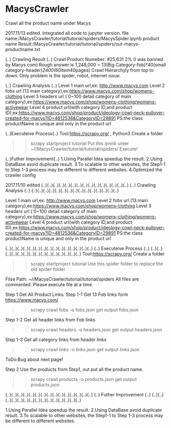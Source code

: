 # MacysCrawler
Crawl all the product name under Macys

2017.11/13 edited.
Integrated all code to jupyter version.
file name:/MacysCrawler/tutorial/tutorial/spiders/MacysSpider.ipynb
product name Result:/MacysCrawler/tutorial/tutorial/spiders/out-macys-productname.txt


(..)  Crawling Result (..)
Crawl Product Numeber: #25,631  2% (I was banned by Macys.com)
Rough answer is  1,248,000 = 13(Big Category-fob)*40(small category-header)*2400(60item*40pages)
Crawl Hierarchyly from top to down. 
Only problem is the spider, robot, internet issue.

(..)  Crawling Analysis  (..)
Level 1  main url,ex: http://www.macys.com
Level 2  fobs url (13 main category),ex:https://www.macys.com/shop/womens-clothing 
Level 3  headers url (`0~100 detail category of main category),ex:https://www.macys.com/shop/womens-clothing/womens-activewear
Level 4  product url(with category ID,and product ID),ex:https://www.macys.com/shop/product/ideology-cowl-neck-pullover-created-for-macys?ID=4812536&CategoryID=29891
PS:the class productName is unique and only in the product url

(..)Executeive Process(..)
Tool:https://scrapy.org/ , Python3
Create a folder
>> scrapy startproject tutorial
Put this ipnnb unter ~//MacysCrawler/tutorial/tutorial/spiders/
Execute!

(..)Futher Improvement(..)
1.Using Parallel Idea speedup the result.
2.Using DataBase avoid duplicate result.
3.To scalable to other websites, the Step1-1 to Step 1-3 process may be different to different websites.
4.Optimized the crawler config

2017.11/10 edited
(..)(..)(..)(..)(..)(..)(..)(..)(..)(..)(..)(..)(..)(..)(..)
(..)             Crawling Analysis                      (..)
(..)(..)(..)(..)(..)(..)(..)(..)(..)(..)(..)(..)(..)(..)(..)

Level 1  main url,ex: http://www.macys.com
Level 2  fobs url (13 main category),ex:https://www.macys.com/shop/womens-clothing 
Level 3  headers url (`0~100 detail category of main category),ex:https://www.macys.com/shop/womens-clothing/womens-activewear
Level 4  product url(with category ID,and product ID),ex:https://www.macys.com/shop/product/ideology-cowl-neck-pullover-created-for-macys?ID=4812536&CategoryID=29891
PS:the class productName is unique and only in the product url

(..)(..)(..)(..)(..)(..)(..)(..)(..)(..)(..)(..)(..)(..)(..)
(..)              Executeive Process                    (..)
(..)(..)(..)(..)(..)(..)(..)(..)(..)(..)(..)(..)(..)(..)(..)
Tool:https://scrapy.org/
Create a folder
>> scrapy startproject tutorial
Use this spider folder to replace the old spider folder.

Filse Path: ~//MacysCrawler/tutorial/tutorial/spiders
All files are commented.
Please execute file at a time.

Step 1    Get All Product Links.
Step 1-1  Get 13 Fob links form https://www.macys.com/
>> scrapy crawl fobs -o fobs.json
get output fobs.json

Step 1-2  Get all header links from Fob links
>> scrapy crawl headers -o headers.json
get output headers.json

Step 1-3  Get all category links from header links 
>> scrapy crawl links -o links.json
get output links.json

ToDo:Bug about next page!

Step 2    Use the products from Step1, out put all the product name.
>> scrapy crawl products -o products.json
get output products.json

(..)(..)(..)(..)(..)(..)(..)(..)(..)(..)(..)(..)(..)(..)(..)
(..)              Futher Improvement                    (..)
(..)(..)(..)(..)(..)(..)(..)(..)(..)(..)(..)(..)(..)(..)(..)

1.Using Parallel Idea speedup the result.
2.Using DataBase avoid duplicate result.
3.To scalable to other websites, the Step1-1 to Step 1-3 process may be different to different websites.
